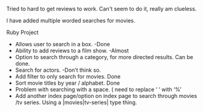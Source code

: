 
Tried to hard to get reviews to work. Can't seem to do it, really am clueless.

I have added multiple worded searches for movies. 

Ruby Project

* Allows user to search in a box. -Done
* Ability to add reviews to a film show. -Almost
* Option to search through a category, for more directed results. Can be done.
* Search for actors. -Don’t think so.
* Add filter to only search for movies. Done
* Sort movie titles by year / alphabet. Done
* Problem with searching with a space. ( need to replace ‘ ‘ with ‘%’
* Add another index page/option on index page to search through movies /tv series. Using a |movies|tv-series| type thing.
